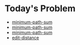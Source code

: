 # Today's Problem

- [minimum-path-sum](https://www.lintcode.com/problem/minimum-path-sum)
- [minimum-path-sum](https://www.lintcode.com/problem/minimum-path-sum)
- [minimum-path-sum](https://www.lintcode.com/problem/minimum-path-sum)
- [edit-distance](https://www.lintcode.com/problem/edit-distance)